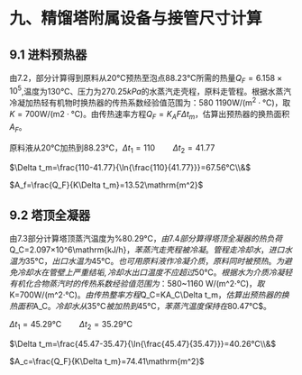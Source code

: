 # 九、精馏塔附属设备与接管尺寸计算

## 9.1 进料预热器

由7.2，部分计算得到原料从20℃预热至泡点88.23℃所需的热量$Q_F=6.158\times10^5$,温度为$130℃$、压力为$270.25kPa$的水蒸汽走壳程，原料走管程。根据水蒸汽冷凝加热轻有机物时换热器的传热系数经验值范围为：$580~1190 \mathrm{W/(m^2·℃)}$，取$K=700 \mathrm{W/(m2·℃)}$。由传热速率方程$Q_F=K_AF\Delta t_m$，估算出预热器的换热面积$A_F$。

原料液从$20℃$加热到$88.23℃$，$\Delta t_1=110\qquad\Delta t_2=41.77$

$\Delta t_m=\frac{110-41.77}{\ln{\frac{110}{41.77}}}=67.56℃\\&$

$A_f=\frac{Q_F}{K\Delta t_m}=13.52\mathrm{m^2}$

## 9.2 塔顶全凝器

由7.3部分计算塔顶蒸汽温度为%80.29℃$，由7.4部分算得塔顶全凝器的热负荷$Q_C=2.097×10^6\mathrm{kJ/h}$，苯蒸汽走壳程被冷凝。管程走冷却水，进口水温为$35℃$，出口水温为$45℃$。也可用原料液作冷凝介质，原料同时被预热。为避免冷却水在管壁上严重结垢, 冷却水出口温度不应超过$50℃$。根据水为介质冷凝轻有机化合物蒸汽时的传热系数经验值范围为：$580~1160 W/(m^2·℃)$，取$K=700W/(m^2·℃)$。由传热整率方程$Q_C=KA_C\Delta t_m$，估算出预热器的换热面积$A_C$。冷却水从$35℃$被加热到$45℃$，苯蒸汽温度保持在$80.47℃$。

$\Delta t_1=45.29℃\qquad\Delta t_2=35.29℃$

$\Delta t_m=\frac{45.47-35.47}{\ln{\frac{45.47}{35.47}}}=40.26℃\\&$

$A_c=\frac{Q_F}{K\Delta t_m}=74.41\mathrm{m^2}$
